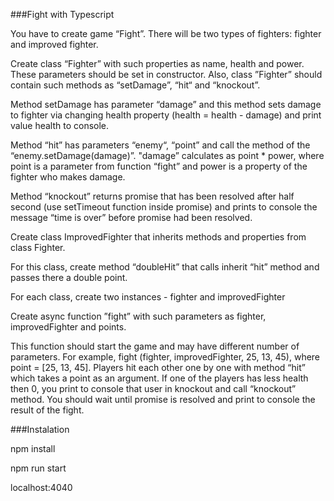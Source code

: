 ###Fight with Typescript

You have to create game “Fight”. There will be two types of fighters: fighter and improved fighter.

Create class “Fighter” with such properties as name, health and power. These parameters should be set in constructor. Also, class ”Fighter” should contain such methods as “setDamage”, “hit“ and “knockout”.

Method setDamage has parameter “damage” and this method sets damage to fighter via changing health property (health = health - damage) and print value health to console.

Method “hit” has parameters “enemy“, “point” and call the method of the “enemy.setDamage(damage)”. "damage” calculates as point * power, where point is a parameter from function “fight” and power is a property of the fighter who makes damage.

Method “knockout” returns promise that has been resolved after half second (use setTimeout function inside promise) and prints to console the message “time is over” before promise had been resolved.

Create class ImprovedFighter that inherits methods and properties from class Fighter.

For this class, create method “doubleHit” that calls inherit “hit” method and passes there a double point.

For each class, create two instances - fighter and improvedFighter

Create async function ”fight” with such parameters as fighter, improvedFighter and points.

This function should start the game and may have different number of parameters. For example, fight (fighter, improvedFighter, 25, 13, 45), where point = [25, 13, 45]. Players hit each other one by one with method “hit” which takes a point as an argument. If one of the players has less health then 0, you print to console that user in knockout and call “knockout” method. You should wait until promise is resolved and print to console the result of the fight.

###Instalation

npm install

npm run start

localhost:4040